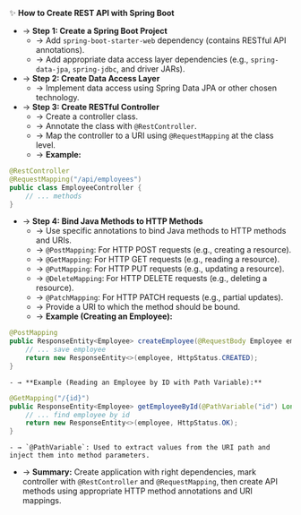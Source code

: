 ✨ **How to Create REST API with Spring Boot**
- → **Step 1: Create a Spring Boot Project**
    - → Add `spring-boot-starter-web` dependency (contains RESTful API annotations).
    - → Add appropriate data access layer dependencies (e.g., `spring-data-jpa`, `spring-jdbc`, and driver JARs).
- → **Step 2: Create Data Access Layer**
    - → Implement data access using Spring Data JPA or other chosen technology.
- → **Step 3: Create RESTful Controller**
    - → Create a controller class.
    - → Annotate the class with `@RestController`.
    - → Map the controller to a URI using `@RequestMapping` at the class level.
    - → **Example:**
```java
@RestController
@RequestMapping("/api/employees")
public class EmployeeController {
    // ... methods
}
```
- → **Step 4: Bind Java Methods to HTTP Methods**
    - → Use specific annotations to bind Java methods to HTTP methods and URIs.
    - → `@PostMapping`: For HTTP POST requests (e.g., creating a resource).
    - → `@GetMapping`: For HTTP GET requests (e.g., reading a resource).
    - → `@PutMapping`: For HTTP PUT requests (e.g., updating a resource).
    - → `@DeleteMapping`: For HTTP DELETE requests (e.g., deleting a resource).
    - → `@PatchMapping`: For HTTP PATCH requests (e.g., partial updates).
    - → Provide a URI to which the method should be bound.
    - → **Example (Creating an Employee):**
```java
@PostMapping
public ResponseEntity<Employee> createEmployee(@RequestBody Employee employee) {
    // ... save employee
    return new ResponseEntity<>(employee, HttpStatus.CREATED);
}
```
    - → **Example (Reading an Employee by ID with Path Variable):**
```java
@GetMapping("/{id}")
public ResponseEntity<Employee> getEmployeeById(@PathVariable("id") Long id) {
    // ... find employee by id
    return new ResponseEntity<>(employee, HttpStatus.OK);
}
```
    - → `@PathVariable`: Used to extract values from the URI path and inject them into method parameters.
- → **Summary:** Create application with right dependencies, mark controller with `@RestController` and `@RequestMapping`, then create API methods using appropriate HTTP method annotations and URI mappings.